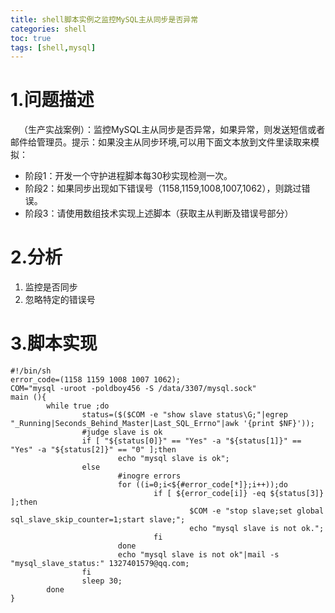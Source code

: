 ```yaml
---
title: shell脚本实例之监控MySQL主从同步是否异常
categories: shell   
toc: true  
tags: [shell,mysql]
---
```




# 1.问题描述
&emsp;（生产实战案例）：监控MySQL主从同步是否异常，如果异常，则发送短信或者邮件给管理员。提示：如果没主从同步环境,可以用下面文本放到文件里读取来模拟：
* 阶段1：开发一个守护进程脚本每30秒实现检测一次。
* 阶段2：如果同步出现如下错误号（1158,1159,1008,1007,1062），则跳过错误。
* 阶段3：请使用数组技术实现上述脚本（获取主从判断及错误号部分）





# 2.分析

1. 监控是否同步
2. 忽略特定的错误号



# 3.脚本实现

```
#!/bin/sh
error_code=(1158 1159 1008 1007 1062);
COM="mysql -uroot -poldboy456 -S /data/3307/mysql.sock"
main (){
        while true ;do
                status=($($COM -e "show slave status\G;"|egrep "_Running|Seconds_Behind_Master|Last_SQL_Errno"|awk '{print $NF}'));
                #judge slave is ok
                if [ "${status[0]}" == "Yes" -a "${status[1]}" == "Yes" -a "${status[2]}" == "0" ];then
                        echo "mysql slave is ok";
                else
                        #inogre errors
                        for ((i=0;i<${#error_code[*]};i++));do
                                if [ ${error_code[i]} -eq ${status[3]} ];then
                                        $COM -e "stop slave;set global sql_slave_skip_counter=1;start slave;";
                                        echo "mysql slave is not ok.";
                                fi
                        done
                        echo "mysql slave is not ok"|mail -s "mysql_slave_status:" 1327401579@qq.com;
                fi
                sleep 30;
        done
}

```



